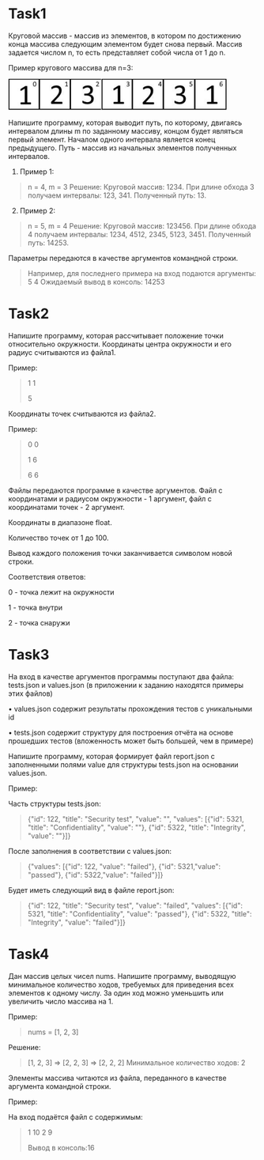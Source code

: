 # Task1
Круговой массив - массив из элементов, в котором по достижению конца массива следующим
элементом будет снова первый. Mассив задается числом n, то есть представляет собой числа от 1 до n.

Пример кругового массива для n=3:

![Массив](img/Array.png "Подсказка")

Напишите программу, которая выводит путь, по которому, двигаясь интервалом длины m по
заданному массиву, концом будет являться первый элемент.
Началом одного интервала является конец предыдущего. Путь - массив из начальных элементов
полученных интервалов.

1. Пример 1:

>n = 4, m = 3 Решение:
>Круговой массив: 1234. При длине обхода 3 получаем интервалы: 123, 341. Полученный
>путь: 13.

2. Пример 2:
>n = 5, m = 4 Решение:
Круговой массив: 123456. При длине обхода 4 получаем интервалы: 1234, 4512, 2345, 5123, 3451.
Полученный путь: 14253.
> 
Параметры передаются в качестве аргументов командной строки.
>Например, для последнего примера на вход подаются аргументы: 5 4
Ожидаемый вывод в консоль: 14253

# Task2

Напишите программу, которая рассчитывает положение точки относительно окружности.
Координаты центра окружности и его радиус считываются из файла1.

Пример:
>1 1
> 
>5

Координаты точек считываются из файла2.

Пример:
>0 0
> 
>1 6
>
>6 6

Файлы передаются программе в качестве аргументов. Файл с координатами и радиусом
окружности - 1 аргумент, файл с координатами точек - 2 аргумент.

Координаты в диапазоне float.

Количество точек от 1 до 100.

Вывод каждого положения точки заканчивается символом новой строки.

Соответствия ответов:

0 - точка лежит на окружности

1 - точка внутри

2 - точка снаружи

# Task3
На вход в качестве аргументов программы поступают два файла: tests.json и values.json (в
приложении к заданию находятся примеры этих файлов)

• values.json содержит результаты прохождения тестов с уникальными id

• tests.json содержит структуру для построения отчёта на основе прошедших тестов
(вложенность может быть большей, чем в примере)

Напишите программу, которая формирует файл report.json с заполненными полями value для
структуры tests.json на основании values.json.

Пример:

Часть структуры tests.json:
>{"id": 122, "title": "Security test", "value": "", "values":
>[{"id": 5321, "title": "Confidentiality", "value": ""},
>{"id": 5322, "title": "Integrity", "value": ""}]}

После заполнения в соответствии с values.json:
>{"values": [{"id": 122, "value": "failed"}, {"id": 5321,"value": "passed"}, {"id": 5322,"value": "failed"}]}
> 
Будет иметь следующий вид в файле report.json:
 
>{"id": 122, "title": "Security test", "value": "failed", "values":
>[{"id": 5321, "title": "Confidentiality", "value": "passed"},
>{"id": 5322, "title": "Integrity", "value": "failed"}]}

# Task4
Дан массив целых чисел nums. Напишите программу, выводящую минимальное количество ходов,
требуемых для приведения всех элементов к одному числу. За один ход можно уменьшить или
увеличить число массива на 1.

Пример:

>nums = [1, 2, 3]
> 
Решение: 
>[1, 2, 3] => [2, 2, 3] => [2, 2, 2] Минимальное
количество ходов: 2

Элементы массива читаются из файла, переданного в качестве аргумента командной строки.

Пример:

На вход подаётся файл с содержимым:

>1
>10
>2
>9
> 
>Вывод в консоль:16
